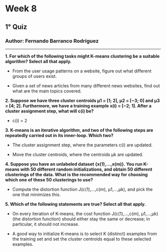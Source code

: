 ﻿# Week 8

## 1° Quiz

### Author: Fernando Barranco Rodríguez

---

**1. For which of the following tasks might K-means clustering be a suitable algorithm? Select all that apply.**

* From the user usage patterns on a website, figure out what different groups of users exist.

* Given a set of news articles from many different news websites, find out what are the main topics covered.

**2. Suppose we have three cluster centroids μ1 = [1; 2], μ2 = [−3; 0] and μ3 = [4; 2]. Furthermore, we have a training example x(i) = [−2; 1]. After a cluster assignment step, what will c(i) be?**

* c(i) = 2

**3. K-means is an iterative algorithm, and two of the following steps are repeatedly carried out in its inner-loop. Which two?**

* The cluster assignment step, where the parameters c(i) are updated.

* Move the cluster centroids, where the centroids μk are updated.

**4. Suppose you have an unlabeled dataset {x(1),…,x(m)}. You run K-means with 50 different random initializations, and obtain 50 different clusterings of the data. What is the recommended way for choosing which one of these 50 clusterings to use?**

* Compute the distortion function J(c(1),…,c(m), μ1,…,μk), and pick the one that minimizes this.

**5. Which of the following statements are true? Select all that apply.**

* On every iteration of K-means, the cost function J(c(1),…,c(m), μ1,…,μk) (the distortion function) should either stay the same or decrease; in particular, it should not increase.

* A good way to initialize K-means is to select K (distinct) examples from the training set and set the cluster centroids equal to these selected examples.




